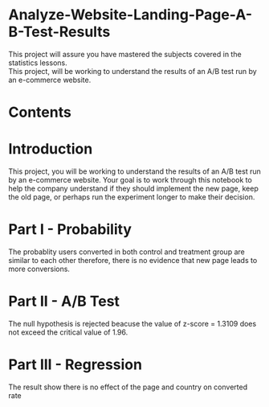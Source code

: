 # Analyze-Website-Landing-Page-A-B-Test-Results
This project will assure you have mastered the subjects covered in the statistics lessons.<br/>
This project, will be working to understand the results of an A/B test run by an e-commerce website.<br/>
# Contents
#  Introduction
This project, you will be working to understand the results of an A/B test run by an e-commerce website. Your goal is to work through this notebook to help the company understand if they should implement the new page, keep the old page, or perhaps run the experiment longer to make their decision.
# Part I - Probability
The probablity users converted in both control and treatment group are similar to each other
therefore, there is no evidence that new page leads to more conversions.
# Part II - A/B Test
The null hypothesis is rejected beacuse the value of z-score = 1.3109 does not exceed the critical value of 1.96.
# Part III - Regression
The result show there is no effect of the page and country on converted rate
